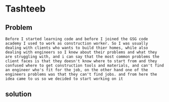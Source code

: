 # Tashteeb

## Problem

`Before I started learning code and before I joined the GSG code academy I used to work as construction worker. So I was usually dealing with clients who wants to build thier homes, while also dealing with engineers so I knew about their problems and what they are struggling with, and i can say that the most common problems the client faces is that they doesn't know where to start from and they confused where to get construction tools and materials, and can't find an engineer who's fit for the job, on the other hand one of the engineers problems was that they can't find jobs. and from here the idea came to us so we decided to start working on it`

## solution
`
`